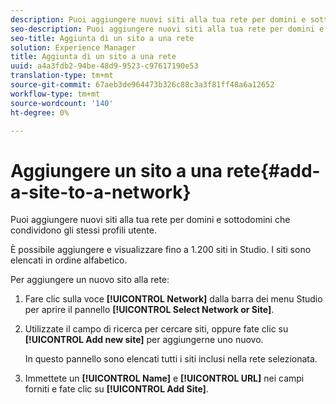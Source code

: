 ```yaml
---
description: Puoi aggiungere nuovi siti alla tua rete per domini e sottodomini che condividono gli stessi profili utente.
seo-description: Puoi aggiungere nuovi siti alla tua rete per domini e sottodomini che condividono gli stessi profili utente.
seo-title: Aggiunta di un sito a una rete
solution: Experience Manager
title: Aggiunta di un sito a una rete
uuid: a4a3fdb2-94be-48d9-9523-c97617190e53
translation-type: tm+mt
source-git-commit: 67aeb3de964473b326c88c3a3f81ff48a6a12652
workflow-type: tm+mt
source-wordcount: '140'
ht-degree: 0%

---
```



# Aggiungere un sito a una rete{#add-a-site-to-a-network}

Puoi aggiungere nuovi siti alla tua rete per domini e sottodomini che condividono gli stessi profili utente.

È possibile aggiungere e visualizzare fino a 1.200 siti in Studio. I siti sono elencati in ordine alfabetico.

Per aggiungere un nuovo sito alla rete:

1. Fare clic sulla voce **[!UICONTROL Network]** dalla barra dei menu Studio per aprire il pannello **[!UICONTROL Select Network or Site]**.
1. Utilizzate il campo di ricerca per cercare siti, oppure fate clic su **[!UICONTROL Add new site]** per aggiungerne uno nuovo.

   In questo pannello sono elencati tutti i siti inclusi nella rete selezionata.

1. Immettete un **[!UICONTROL Name]** e **[!UICONTROL URL]** nei campi forniti e fate clic su **[!UICONTROL Add Site]**.
